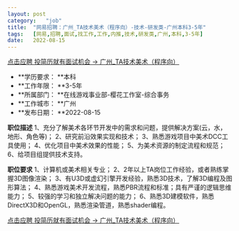```yaml
---
layout:	post
category:	"job"
title:	"网易招聘：广州_TA技术美术（程序向）-技术-研发类-广州本科3-5年"
tags:	[网易,招聘,面试,找工作,工作,内推,技术,研发类,广州,本科,3-5年]
date:	2022-08-15
---
```


[点击应聘 投简历就有面试机会 -> 广州_TA技术美术（程序向）](http://mobile.bole.netease.com/bole/boleDetail?id=39372&employeeId=346f03c3cda5f04c&key=all)



- **学历要求： **本科
- **工作年限： **3-5年
- **所属部门： **在线游戏事业部-樱花工作室-综合事务
- **工作城市： **广州
- **发布日期： **2022-08-15



**职位描述**
1、充分了解美术各环节开发中的需求和问题，提供解决方案(云，水，地形、角色等)；
2、研究前沿效果实现和技术；
3、熟悉游戏项目中美术DCC工具使用；
4、优化项目中美术效果的性能；
5、为美术资源的制定流程和规范；
6、给项目组提供技术支持。





**职位要求**
1、计算机或美术相关专业；
2、2年以上TA岗位工作经验，或者熟练掌握3D图像渲染；
3、有U3D或虚幻引擎开发经验，熟悉3D技术，了解3D编程及图形算法；
4、熟悉游戏美术开发流程，熟悉PBR流程和标准；具有严谨的逻辑思维能力；
5、较强的学习和独立解决问题的能力；
6、熟悉3D建模软件，熟悉DirectX3D和OpenGL，熟悉渲染管道，熟悉shader编程。



[点击应聘 投简历就有面试机会 -> 广州_TA技术美术（程序向）](http://mobile.bole.netease.com/bole/boleDetail?id=39372&employeeId=346f03c3cda5f04c&key=all)